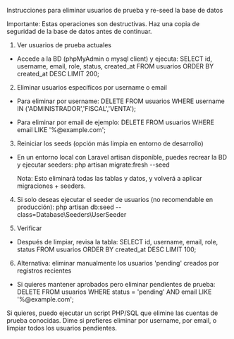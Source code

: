 Instrucciones para eliminar usuarios de prueba y re-seed la base de datos

Importante: Estas operaciones son destructivas. Haz una copia de seguridad de la base de datos antes de continuar.

1) Ver usuarios de prueba actuales
- Accede a la BD (phpMyAdmin o mysql client) y ejecuta:
  SELECT id, username, email, role, status, created_at FROM usuarios ORDER BY created_at DESC LIMIT 200;

2) Eliminar usuarios específicos por username o email
- Para eliminar por username:
  DELETE FROM usuarios WHERE username IN ('ADMINISTRADOR','FISCAL','VENTA');

- Para eliminar por email de ejemplo:
  DELETE FROM usuarios WHERE email LIKE '%@example.com';

3) Reiniciar los seeds (opción más limpia en entorno de desarrollo)
- En un entorno local con Laravel artisan disponible, puedes recrear la BD y ejecutar seeders:
  php artisan migrate:fresh --seed

  Nota: Esto eliminará todas las tablas y datos, y volverá a aplicar migraciones + seeders.

4) Si solo deseas ejecutar el seeder de usuarios (no recomendable en producción):
  php artisan db:seed --class=Database\\Seeders\\UserSeeder

5) Verificar
- Después de limpiar, revisa la tabla:
  SELECT id, username, email, role, status FROM usuarios ORDER BY created_at DESC LIMIT 100;

6) Alternativa: eliminar manualmente los usuarios 'pending' creados por registros recientes
- Si quieres mantener aprobados pero eliminar pendientes de prueba:
  DELETE FROM usuarios WHERE status = 'pending' AND email LIKE '%@example.com';

Si quieres, puedo ejecutar un script PHP/SQL que elimine las cuentas de prueba conocidas. Dime si prefieres eliminar por username, por email, o limpiar todos los usuarios pendientes.
